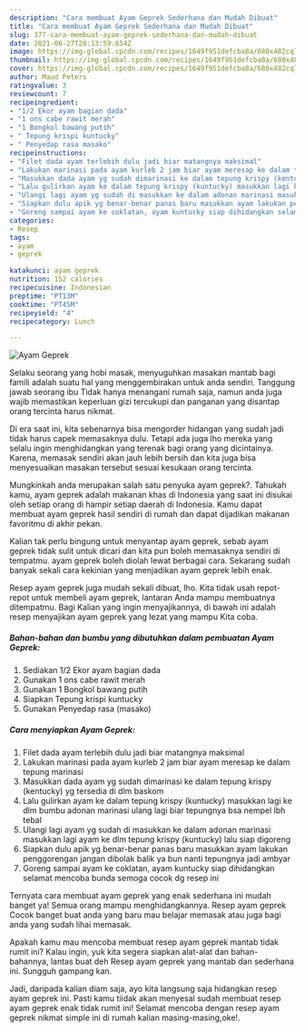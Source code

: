 ```yaml
---
description: "Cara membuat Ayam Geprek Sederhana dan Mudah Dibuat"
title: "Cara membuat Ayam Geprek Sederhana dan Mudah Dibuat"
slug: 377-cara-membuat-ayam-geprek-sederhana-dan-mudah-dibuat
date: 2021-06-27T20:13:59.654Z
image: https://img-global.cpcdn.com/recipes/1649f951defcba8a/680x482cq70/ayam-geprek-foto-resep-utama.jpg
thumbnail: https://img-global.cpcdn.com/recipes/1649f951defcba8a/680x482cq70/ayam-geprek-foto-resep-utama.jpg
cover: https://img-global.cpcdn.com/recipes/1649f951defcba8a/680x482cq70/ayam-geprek-foto-resep-utama.jpg
author: Maud Peters
ratingvalue: 3
reviewcount: 7
recipeingredient:
- "1/2 Ekor ayam bagian dada"
- "1 ons cabe rawit merah"
- "1 Bongkol bawang putih"
- " Tepung krispi kuntucky"
- " Penyedap rasa masako"
recipeinstructions:
- "Filet dada ayam terlebih dulu jadi biar matangnya maksimal"
- "Lakukan marinasi pada ayam kurleb 2 jam biar ayam meresap ke dalam tepung marinasi"
- "Masukkan dada ayam yg sudah dimarinasi ke dalam tepung krispy (kentucky) yg tersedia di dlm baskom"
- "Lalu gulirkan ayam ke dalam tepung krispy (kuntucky) masukkan lagi ke dlm bumbu adonan marinasi ulang lagi biar tepungnya bsa nempel lbh tebal"
- "Ulangi lagi ayam yg sudah di masukkan ke dalam adonan marinasi masukkan lagi ayam ke dlm tepung krispy (kuntucky) lalu siap digoreng"
- "Siapkan dulu apik yg benar-benar panas baru masukkan ayam lakukan penggorengan jangan dibolak balik ya bun nanti tepungnya jadi ambyar"
- "Goreng sampai ayam ke coklatan, ayam kuntucky siap dihidangkan selamat mencoba bunda semoga cocok dg resep ini"
categories:
- Resep
tags:
- ayam
- geprek

katakunci: ayam geprek 
nutrition: 152 calories
recipecuisine: Indonesian
preptime: "PT13M"
cooktime: "PT45M"
recipeyield: "4"
recipecategory: Lunch

---
```



![Ayam Geprek](https://img-global.cpcdn.com/recipes/1649f951defcba8a/680x482cq70/ayam-geprek-foto-resep-utama.jpg)

Selaku seorang yang hobi masak, menyuguhkan masakan mantab bagi famili adalah suatu hal yang menggembirakan untuk anda sendiri. Tanggung jawab seorang ibu Tidak hanya menangani rumah saja, namun anda juga wajib memastikan keperluan gizi tercukupi dan panganan yang disantap orang tercinta harus nikmat.

Di era  saat ini, kita sebenarnya bisa mengorder hidangan yang sudah jadi tidak harus capek memasaknya dulu. Tetapi ada juga lho mereka yang selalu ingin menghidangkan yang terenak bagi orang yang dicintainya. Karena, memasak sendiri akan jauh lebih bersih dan kita juga bisa menyesuaikan masakan tersebut sesuai kesukaan orang tercinta. 



Mungkinkah anda merupakan salah satu penyuka ayam geprek?. Tahukah kamu, ayam geprek adalah makanan khas di Indonesia yang saat ini disukai oleh setiap orang di hampir setiap daerah di Indonesia. Kamu dapat membuat ayam geprek hasil sendiri di rumah dan dapat dijadikan makanan favoritmu di akhir pekan.

Kalian tak perlu bingung untuk menyantap ayam geprek, sebab ayam geprek tidak sulit untuk dicari dan kita pun boleh memasaknya sendiri di tempatmu. ayam geprek boleh diolah lewat berbagai cara. Sekarang sudah banyak sekali cara kekinian yang menjadikan ayam geprek lebih enak.

Resep ayam geprek juga mudah sekali dibuat, lho. Kita tidak usah repot-repot untuk membeli ayam geprek, lantaran Anda mampu membuatnya ditempatmu. Bagi Kalian yang ingin menyajikannya, di bawah ini adalah resep menyajikan ayam geprek yang lezat yang mampu Kita coba.

<!--inarticleads1-->

##### Bahan-bahan dan bumbu yang dibutuhkan dalam pembuatan Ayam Geprek:

1. Sediakan 1/2 Ekor ayam bagian dada
1. Gunakan 1 ons cabe rawit merah
1. Gunakan 1 Bongkol bawang putih
1. Siapkan  Tepung krispi kuntucky
1. Gunakan  Penyedap rasa (masako)




<!--inarticleads2-->

##### Cara menyiapkan Ayam Geprek:

1. Filet dada ayam terlebih dulu jadi biar matangnya maksimal
1. Lakukan marinasi pada ayam kurleb 2 jam biar ayam meresap ke dalam tepung marinasi
1. Masukkan dada ayam yg sudah dimarinasi ke dalam tepung krispy (kentucky) yg tersedia di dlm baskom
1. Lalu gulirkan ayam ke dalam tepung krispy (kuntucky) masukkan lagi ke dlm bumbu adonan marinasi ulang lagi biar tepungnya bsa nempel lbh tebal
1. Ulangi lagi ayam yg sudah di masukkan ke dalam adonan marinasi masukkan lagi ayam ke dlm tepung krispy (kuntucky) lalu siap digoreng
1. Siapkan dulu apik yg benar-benar panas baru masukkan ayam lakukan penggorengan jangan dibolak balik ya bun nanti tepungnya jadi ambyar
1. Goreng sampai ayam ke coklatan, ayam kuntucky siap dihidangkan selamat mencoba bunda semoga cocok dg resep ini




Ternyata cara membuat ayam geprek yang enak sederhana ini mudah banget ya! Semua orang mampu menghidangkannya. Resep ayam geprek Cocok banget buat anda yang baru mau belajar memasak atau juga bagi anda yang sudah lihai memasak.

Apakah kamu mau mencoba membuat resep ayam geprek mantab tidak rumit ini? Kalau ingin, yuk kita segera siapkan alat-alat dan bahan-bahannya, lantas buat deh Resep ayam geprek yang mantab dan sederhana ini. Sungguh gampang kan. 

Jadi, daripada kalian diam saja, ayo kita langsung saja hidangkan resep ayam geprek ini. Pasti kamu tiidak akan menyesal sudah membuat resep ayam geprek enak tidak rumit ini! Selamat mencoba dengan resep ayam geprek nikmat simple ini di rumah kalian masing-masing,oke!.

